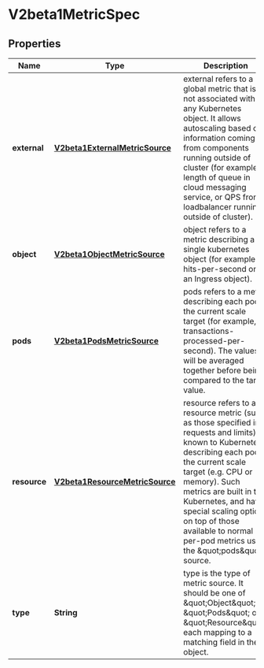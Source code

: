 
# V2beta1MetricSpec

## Properties
Name | Type | Description | Notes
------------ | ------------- | ------------- | -------------
**external** | [**V2beta1ExternalMetricSource**](V2beta1ExternalMetricSource.md) | external refers to a global metric that is not associated with any Kubernetes object. It allows autoscaling based on information coming from components running outside of cluster (for example length of queue in cloud messaging service, or QPS from loadbalancer running outside of cluster). |  [optional]
**object** | [**V2beta1ObjectMetricSource**](V2beta1ObjectMetricSource.md) | object refers to a metric describing a single kubernetes object (for example, hits-per-second on an Ingress object). |  [optional]
**pods** | [**V2beta1PodsMetricSource**](V2beta1PodsMetricSource.md) | pods refers to a metric describing each pod in the current scale target (for example, transactions-processed-per-second).  The values will be averaged together before being compared to the target value. |  [optional]
**resource** | [**V2beta1ResourceMetricSource**](V2beta1ResourceMetricSource.md) | resource refers to a resource metric (such as those specified in requests and limits) known to Kubernetes describing each pod in the current scale target (e.g. CPU or memory). Such metrics are built in to Kubernetes, and have special scaling options on top of those available to normal per-pod metrics using the \&quot;pods\&quot; source. |  [optional]
**type** | **String** | type is the type of metric source.  It should be one of \&quot;Object\&quot;, \&quot;Pods\&quot; or \&quot;Resource\&quot;, each mapping to a matching field in the object. | 



